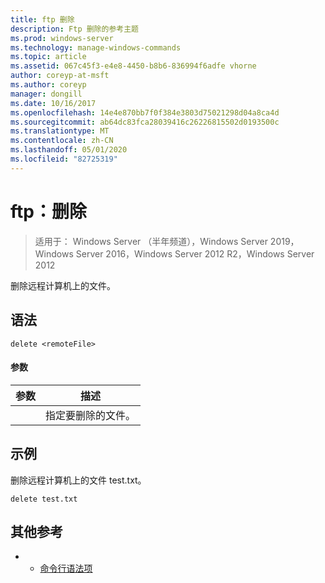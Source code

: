 ```yaml
---
title: ftp 删除
description: Ftp 删除的参考主题
ms.prod: windows-server
ms.technology: manage-windows-commands
ms.topic: article
ms.assetid: 067c45f3-e4e8-4450-b8b6-836994f6adfe vhorne
author: coreyp-at-msft
ms.author: coreyp
manager: dongill
ms.date: 10/16/2017
ms.openlocfilehash: 14e4e870bb7f0f384e3803d75021298d04a8ca4d
ms.sourcegitcommit: ab64dc83fca28039416c26226815502d0193500c
ms.translationtype: MT
ms.contentlocale: zh-CN
ms.lasthandoff: 05/01/2020
ms.locfileid: "82725319"
---
```

# <a name="ftp-delete"></a>ftp：删除

> 适用于： Windows Server （半年频道），Windows Server 2019，Windows Server 2016，Windows Server 2012 R2，Windows Server 2012

删除远程计算机上的文件。   
## <a name="syntax"></a>语法  
```  
delete <remoteFile>  
```  
#### <a name="parameters"></a>参数  

|  参数   |          描述          |
|--------------|-------------------------------|
| <remoteFile> | 指定要删除的文件。 |

## <a name="examples"></a>示例  
删除远程计算机上的文件 test.txt。  
```  
delete test.txt  
```  
## <a name="additional-references"></a>其他参考  
-   - [命令行语法项](command-line-syntax-key.md)  
